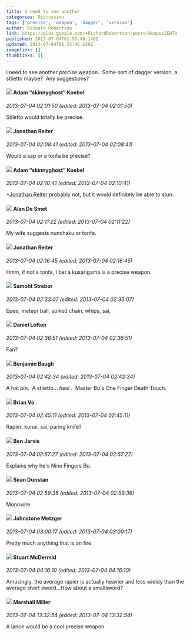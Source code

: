 ```yaml
---
title: I need to see another
categories: Discussion
tags: ['precise', 'weapon', 'dagger', 'version']
author: Richard Robertson
link: https://plus.google.com/+RichardRobertson/posts/8copczJENTU
published: 2013-07-04T01:55:46.148Z
updated: 2013-07-04T01:55:46.148Z
imagelink: []
thumblinks: []
---
```


I need to see another <i>precise</i> weapon.  Some sort of dagger version, a stiletto maybe?  Any suggestions?
<div id='comment z13pvnnzcpjzebldh222ihgbkluuyhczl04'>
  <h4><img src='{{site.baseurl}}//images/avatars/112484087750169360510_photo.jpg'> Adam “skinnyghost” Koebel</h4>
      <p><cite>2013-07-04 02:01:50 (edited: 2013-07-04 02:01:50)</cite></p>
        <p>Stiletto would totally be precise.</p>
</div>
        

<div id='comment z13pvnnzcpjzebldh222ihgbkluuyhczl04'>
  <h4><img src='{{site.baseurl}}//images/avatars/113398084379918937946_photo.jpg'> Jonathan Reiter</h4>
      <p><cite>2013-07-04 02:08:41 (edited: 2013-07-04 02:08:41)</cite></p>
        <p>Would a sap or a tonfa be precise?</p>
</div>
        

<div id='comment z13pvnnzcpjzebldh222ihgbkluuyhczl04'>
  <h4><img src='{{site.baseurl}}//images/avatars/112484087750169360510_photo.jpg'> Adam “skinnyghost” Koebel</h4>
      <p><cite>2013-07-04 02:10:41 (edited: 2013-07-04 02:10:41)</cite></p>
        <p><span class="proflinkWrapper"><span class="proflinkPrefix">+</span><a class="proflink" href="https://plus.google.com/113398084379918937946" oid="113398084379918937946">Jonathan Reiter</a></span> probably not, but it would definitely be able to stun.</p>
</div>
        

<div id='comment z13pvnnzcpjzebldh222ihgbkluuyhczl04'>
  <h4><img src='{{site.baseurl}}//images/avatars/113837870379391431519_photo.jpg'> Alan De Smet</h4>
      <p><cite>2013-07-04 02:11:22 (edited: 2013-07-04 02:11:22)</cite></p>
        <p>My wife suggests nunchaku or tonfa.</p>
</div>
        

<div id='comment z13pvnnzcpjzebldh222ihgbkluuyhczl04'>
  <h4><img src='{{site.baseurl}}//images/avatars/113398084379918937946_photo.jpg'> Jonathan Reiter</h4>
      <p><cite>2013-07-04 02:16:45 (edited: 2013-07-04 02:16:45)</cite></p>
        <p>Hmm, if not a tonfa, I bet a kusarigama is a precise weapon.</p>
</div>
        

<div id='comment z13pvnnzcpjzebldh222ihgbkluuyhczl04'>
  <h4><img src='{{site.baseurl}}//images/avatars/118289431151433552306_photo.jpg'> Samoht Strebor</h4>
      <p><cite>2013-07-04 02:33:07 (edited: 2013-07-04 02:33:07)</cite></p>
        <p>Epee,   meteor ball, spiked chain,  whips,  sai,</p>
</div>
        

<div id='comment z13pvnnzcpjzebldh222ihgbkluuyhczl04'>
  <h4><img src='{{site.baseurl}}//images/avatars/105885086371838558325_photo.jpg'> Daniel Lofton</h4>
      <p><cite>2013-07-04 02:36:51 (edited: 2013-07-04 02:36:51)</cite></p>
        <p>Fan?</p>
</div>
        

<div id='comment z13pvnnzcpjzebldh222ihgbkluuyhczl04'>
  <h4><img src='{{site.baseurl}}//images/avatars/110260442588453077337_photo.jpg'> Benjamin Baugh</h4>
      <p><cite>2013-07-04 02:42:34 (edited: 2013-07-04 02:42:34)</cite></p>
        <p>A hat pin.  A stiletto... <i>heel</i> .  Master Bu&#39;s One Finger Death Touch.  </p>
</div>
        

<div id='comment z13pvnnzcpjzebldh222ihgbkluuyhczl04'>
  <h4><img src='{{site.baseurl}}//images/avatars/115021901885329005016_photo.jpg'> Brian Vo</h4>
      <p><cite>2013-07-04 02:45:11 (edited: 2013-07-04 02:45:11)</cite></p>
        <p>Rapier, kunai, sai, paring knife?</p>
</div>
        

<div id='comment z13pvnnzcpjzebldh222ihgbkluuyhczl04'>
  <h4><img src='{{site.baseurl}}//images/avatars/105095951838305103055_photo.jpg'> Ben Jarvis</h4>
      <p><cite>2013-07-04 02:57:27 (edited: 2013-07-04 02:57:27)</cite></p>
        <p>Explains why he&#39;s Nine Fingers Bu.</p>
</div>
        

<div id='comment z13pvnnzcpjzebldh222ihgbkluuyhczl04'>
  <h4><img src='{{site.baseurl}}//images/avatars/109563461718222144273_photo.jpg'> Sean Dunstan</h4>
      <p><cite>2013-07-04 02:59:36 (edited: 2013-07-04 02:59:36)</cite></p>
        <p>Monowire.</p>
</div>
        

<div id='comment z13pvnnzcpjzebldh222ihgbkluuyhczl04'>
  <h4><img src='{{site.baseurl}}//images/avatars/113864117304127544117_photo.jpg'> Johnstone Metzger</h4>
      <p><cite>2013-07-04 03:00:17 (edited: 2013-07-04 03:00:17)</cite></p>
        <p>Pretty much anything that is on fire.</p>
</div>
        

<div id='comment z13pvnnzcpjzebldh222ihgbkluuyhczl04'>
  <h4><img src='{{site.baseurl}}//images/avatars/106869300898899999469_photo.jpg'> Stuart McDermid</h4>
      <p><cite>2013-07-04 04:16:10 (edited: 2013-07-04 04:16:10)</cite></p>
        <p>Amusingly, the average rapier is actually heavier and less wieldy than the average short sword...How about a smallsword?</p>
</div>
        

<div id='comment z13pvnnzcpjzebldh222ihgbkluuyhczl04'>
  <h4><img src='{{site.baseurl}}//images/avatars/113927217394445366066_photo.jpg'> Marshall Miller</h4>
      <p><cite>2013-07-04 13:32:54 (edited: 2013-07-04 13:32:54)</cite></p>
        <p>A lance would be a cool precise weapon.</p>
</div>
        